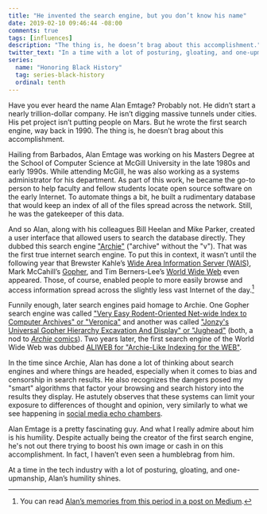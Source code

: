 ```yaml
---
title: "He invented the search engine, but you don’t know his name"
date: 2019-02-10 09:46:44 -08:00
comments: true
tags: [influences]
description: "The thing is, he doesn’t brag about this accomplishment."
twitter_text: "In a time with a lot of posturing, gloating, and one-upmanship, Alan Emtage’s humility shines."
series:
  name: "Honoring Black History"
  tag: series-black-history
  ordinal: tenth
---
```


Have you ever heard the name Alan Emtage? Probably not. He didn’t start a nearly trillion-dollar company. He isn’t digging massive tunnels under cities. His pet project isn’t putting people on Mars. But he wrote the first search engine, way back in 1990. The thing is, he doesn’t brag about this accomplishment.

<!-- more -->

Hailing from Barbados, Alan Emtage was working on his Masters Degree at the School of Computer Science at McGill University in the late 1980s and early 1990s. While attending McGill, he was also working as a systems administrator for his department. As part of this work, he became the go-to person to help faculty and fellow students locate open source software on the early Internet. To automate things a bit, he built a rudimentary database that would keep an index of all of the files spread across the network. Still, he was the gatekeeper of this data. 

And so Alan, along with his colleagues Bill Heelan and Mike Parker, created a user interface that allowed users to search the database directly. They dubbed this search engine ["Archie"](https://wikipedia.org/wiki/Archie_search_engine) ("archive" without the "v"). That was the first true internet search engine. To put this in context, it wasn’t until the following year that Brewster Kahle’s [Wide Area Information Server (WAIS)](https://en.wikipedia.org/wiki/Wide_area_information_server), Mark McCahill’s [Gopher](https://en.wikipedia.org/wiki/Gopher_(protocol)), and Tim Berners-Lee’s [World Wide Web](https://wikipedia.org/wiki/World_Wide_Web) even appeared. Those, of course, enabled people to more easily browse and access information spread across the slightly less vast Internet of the day.[^1]

Funnily enough, later search engines paid homage to Archie. One Gopher search engine was called ["Very Easy Rodent-Oriented Net-wide Index to Computer Archives" or "Veronica"](https://en.wikipedia.org/wiki/Veronica_(search_engine)) and another was called ["Jonzy's Universal Gopher Hierarchy Excavation And Display" or "Jughead"](https://en.wikipedia.org/wiki/Jughead_(search_engine)) (both, a nod to [<cite>Archie</cite> comics](http://archiecomics.com/)). Two years later, the first search engine of the World Wide Web was dubbed [ALIWEB for "Archie-Like Indexing for the WEB"](https://en.wikipedia.org/wiki/Aliweb).

In the time since Archie, Alan has done a lot of thinking about search engines and where things are headed, especially when it comes to bias and censorship in search results. He also recognizes the dangers posed my "smart" algorithms that factor your browsing and search history into the results they display. He astutely observes that these systems can limit your exposure to differences of thought and opinion, very similarly to what we see happening in [social media echo chambers](https://arstechnica.com/science/2017/03/the-social-media-echo-chamber-is-real/).

Alan Emtage is a pretty fascinating guy. And what I really admire about him is his humility. Despite actually being the creator of the first search engine, he's not out there trying to boost his own image or cash in on this accomplishment. In fact, I haven’t even seen a humblebrag from him.

At a time in the tech industry with a lot of posturing, gloating, and one-upmanship, Alan’s humility shines.

[^1]: You can read [Alan’s memories from this period in a post on Medium](https://medium.com/@alanemtage/can-you-imagine-a-world-without-search-a5d363b2c97).